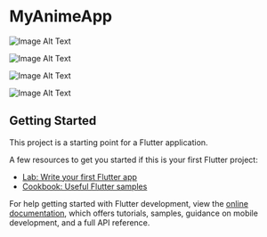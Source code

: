 # MyAnimeApp

![Image Alt Text](https://media.discordapp.net/attachments/1197457306246459432/1197558065042559098/Capture_decran_2024-01-18_153302.png?ex=65bbb3dc&is=65a93edc&hm=c50b46a39bea1dcca95a14020269e93477cec575a35b631a8d0809926e0703d7&=&format=webp&quality=lossless&width=927&height=519)

![Image Alt Text](https://media.discordapp.net/attachments/1197457306246459432/1197558065386504202/Capture_decran_2024-01-18_153405.png?ex=65bbb3dc&is=65a93edc&hm=481a69d8f6356ff69a7c04662de23387f5720ba9adc039c7674222ff449233d5&=&format=webp&quality=lossless&width=927&height=519)

![Image Alt Text](https://media.discordapp.net/attachments/1197457306246459432/1197558065763995678/Capture_decran_2024-01-18_153421.png?ex=65bbb3dc&is=65a93edc&hm=ced54acda00ec68c47d35fa248ba1d3ade912f280cc0ee58d97ead3b26313abf&=&format=webp&quality=lossless&width=924&height=519)

![Image Alt Text](https://media.discordapp.net/attachments/1197457306246459432/1197558064375676989/Capture_decran_2024-01-18_153500.png?ex=65bbb3dc&is=65a93edc&hm=d4bed772b8427778692549a97f944efbe287e5e3d4d6cc4a7af4218b96aa74a9&=&format=webp&quality=lossless&width=919&height=519)


## Getting Started

This project is a starting point for a Flutter application.

A few resources to get you started if this is your first Flutter project:

- [Lab: Write your first Flutter app](https://docs.flutter.dev/get-started/codelab)
- [Cookbook: Useful Flutter samples](https://docs.flutter.dev/cookbook)

For help getting started with Flutter development, view the
[online documentation](https://docs.flutter.dev/), which offers tutorials,
samples, guidance on mobile development, and a full API reference.
